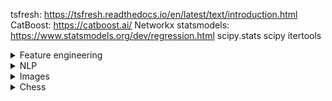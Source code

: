 tsfresh:
https://tsfresh.readthedocs.io/en/latest/text/introduction.html
CatBoost:
https://catboost.ai/
Networkx
statsmodels:
https://www.statsmodels.org/dev/regression.html
scipy.stats
scipy
itertools

<details>
	<summary>Feature engineering</summary>
	
	 | Module | Link |
	 | -----  | ----- |
	 | Featuretools | https://featuretools.alteryx.com/en/stable/   |
	 | feature-engine | https://feature-engine.trainindata.com/en/latest/user_guide/creation/index.html   |
	 | category_encoders  |  |

</details>

<details>
    <summary>NLP</summary>
    regular expressions: <br/>
	https://docs.python.org/3/howto/regex.html <br/>
	https://docs.python.org/3/library/re.html <br/>
    spaCy: https://spacy.io/usage <br/>
    nltk (natural language toolkit) <br/>
    Scrapy
</details>


<details>
	<summary>Images</summary>
	skimage: https://scikit-image.org/docs/dev/api/api.html <br/>
	pillow: https://pillow.readthedocs.io/en/stable/ <br/>
	NiBabel (works with neurological images like MRI): https://nipy.org/nibabel/installation.html
</details>

<details>
	<summary>Chess</summary>
	pgn (Portable Game Notation): https://python-chess.readthedocs.io/en/latest/pgn.html
</details>




